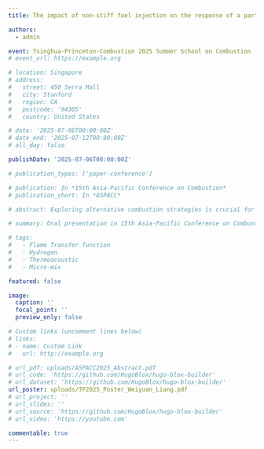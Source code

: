 ```yaml
---
title: The impact of non-stiff fuel injection on the response of a partially premixed pure hydrogen flame (Poster)

authors:
  - admin

event: Tsinghua-Princeton-Combustion 2025 Summer School on Combustion
# event_url: https://example.org

# location: Singapore
# address:
#   street: 450 Serra Mall
#   city: Stanford
#   region: CA
#   postcode: '94305'
#   country: United States

# date: '2025-07-06T00:00:00Z'
# date_end: '2025-07-12T00:00:00Z'
# all_day: false

publishDate: '2025-07-06T00:00:00Z'

# publication_types: ['paper-conference']

# publication: In *15th Asia-Pacific Conference on Combustion*
# publication_short: In *ASPACC*

# abstract: Exploring alternative combustion strategies is crucial for the safe and efficient burning of pure hydrogen in future carbon-neutral gas turbine combustors. The micromix concept has recently gained attention as a promising solution for pure hydrogen combustion. While previous research has explored various strategies, including the jet-in-cross flow configuration, key gaps remain in understanding the interaction between acoustic waves and fuel injection dynamics in such configurations. In this paper, the flame transfer functions (FTFs) of a micromix burner with jet-in-cross flow configuration were obtained by using the OH* measurement and multi-microphone method. Our results show that the FTFs exhibit a globally decaying low-pass filter behavior, agreeing with previous studies. However, it also shows a local gain modulation phenomenon, giving multiple peaks in the low frequency range. Notably, the amplitude of the second peak varies significantly across cases with different mean velocities. This presents new questions regarding the role of the burner's acoustic impedance in shaping combustion behavior. Given the implications of these preliminary results, further investigation is necessary to measure equivalence ratio fluctuations and confirm the underlying mechanisms. The present study offers significant potential to advance the understanding of micromix combustion and its application in future hydrogen-powered turbines.

# summary: Oral presentation in 15th Asia-Pacific Conference on Combustion, May 2025, Singapore

# tags: 
#   - Flame Transfer function
#   - Hydrogen
#   - Thermoacoustic
#   - Micro-mix

featured: false

image:
  caption: ''
  focal_point: ''
  preview_only: false

# Custom links (uncomment lines below)
# links:
# - name: Custom Link
#   url: http://example.org

# url_pdf: uploads/ASPACC2025_Abstract.pdf
# url_code: 'https://github.com/HugoBlox/hugo-blox-builder'
# url_dataset: 'https://github.com/HugoBlox/hugo-blox-builder'
url_poster: uploads/TP2025_Poster_Weiyuan_Liang.pdf
# url_project: ''
# url_slides: ''
# url_source: 'https://github.com/HugoBlox/hugo-blox-builder'
# url_video: 'https://youtube.com'

commentable: true
---
```


